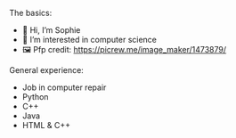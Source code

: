 The basics:

- 👋 Hi, I’m Sophie
- 👀 I’m interested in computer science
- 🖼️ Pfp credit: https://picrew.me/image_maker/1473879/

General experience:
- Job in computer repair
- Python
- C++
- Java
- HTML & C++

